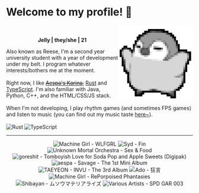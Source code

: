 <h1>Welcome to my profile! 👋</h1>
<img src="penguin.webp" alt="dancing penguin" align="right" width="40%">
<br>
<p align="center"><b>Jelly | they/she | 21</b></p>
<p>
Also known as Reese, I'm a second year university student with a year of development under my belt. I program whatever interests/bothers me at the moment.
<br><br>
Right now, I like <s><a href="https://kprofiles.com/karina-aespa-profile/">Aespa's Karina</a>,</s> <a href="https://www.rust-lang.org/">Rust</a> and <a href="https://www.typescriptlang.org/">TypeScript</a>. I'm also familiar with Java, Python, C++, and the HTML/CSS/JS stack.
<br><br>
When I'm not developing, I play rhythm games (and sometimes FPS games) and listen to music (you can find out my music taste <a href="https://www.last.fm/user/i-dle">here~</a>).
<br><br>
<img alt="Rust" src="https://img.shields.io/badge/Rust-%23000000.svg?&style=for-the-badge&logo=rust&logoColor=white"/> <img alt="TypeScript" src="https://img.shields.io/badge/TypeScript-%233178C6.svg?&style=for-the-badge&logo=typescript&logoColor=white"/>
</p>
<hr class="dotted">
<!-- lastfm -->
<p align="center"><img src="https://lastfm.freetls.fastly.net/i/u/64s/79d173d6a9926477816cea31d409a2d6.png" title="Machine Girl - WLFGRL"> <img src="https://lastfm.freetls.fastly.net/i/u/64s/4509b7d33920fdf2ff805f408c5e46a6.jpg" title="Syd - Fin"> <img src="https://lastfm.freetls.fastly.net/i/u/64s/a568c0b59bd95680352763181d702a8b.png" title="Unknown Mortal Orchestra - Sex & Food"> <img src="https://lastfm.freetls.fastly.net/i/u/64s/272041e523695d27bf715f4c06ca9243.jpg" title="goreshit - Tomboyish Love for Soda Pop and Apple Sweets (Digipak)"> <img src="https://lastfm.freetls.fastly.net/i/u/64s/9686de538a7ca3b967de4cc7e76e316b.jpg" title="aespa - Savage - The 1st Mini Album"> <img src="https://lastfm.freetls.fastly.net/i/u/64s/5128ef43c0bb2dcef304a41db1176b88.png" title="TAEYEON - INVU - The 3rd Album"> <img src="https://lastfm.freetls.fastly.net/i/u/64s/5599b193d8f9365337909a6c33eeb5e7.jpg" title="Ado - 狂言"> <img src="https://lastfm.freetls.fastly.net/i/u/64s/83d4edbc3375405fb307339a701540d0.jpg" title="Machine Girl - RePorpoised Phantasies"> <img src="https://lastfm.freetls.fastly.net/i/u/64s/8ccaabbb74c1a78d4d8b560f3f95fa67.jpg" title="Shibayan - ムソウマテリアライズ"> <img src="https://lastfm.freetls.fastly.net/i/u/64s/104178f57d386e93ebaa5e6bedfc376a.jpg" title="Various Artists - SPD GAR 003"> </p>
